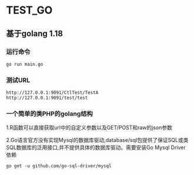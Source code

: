# TEST_GO
## 基于golang 1.18

### 运行命令
```
go run main.go
```

### 测试URL
```
http://127.0.0.1:9091/CtlTest/TestA
http://127.0.0.1:9091/test/test
```

### 一个简单的类PHP的golang结构
1.R函数可以直接获取url中的自定义参数以及GET/POST和raw的json参数

2.Go语言官方没有实现Mysql的数据库驱动,database/sql包提供了保证SQL或类SQL数据库的泛用接口,并不提供具体的数据库驱动。需要安装Go Mysql Driver 依赖
```
go get -u github.com/go-sql-driver/mysql
```
 
